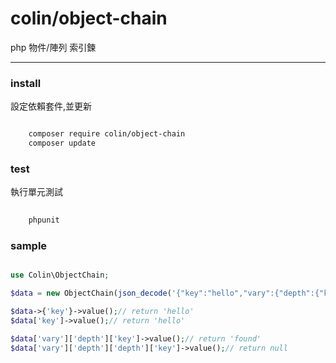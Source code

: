 # colin/object-chain

php 物件/陣列 索引鍊

---

### install

設定依賴套件,並更新

```sh

    composer require colin/object-chain
    composer update

```

### test

執行單元測試

```sh
    
    phpunit

```

### sample

```php

use Colin\ObjectChain;

$data = new ObjectChain(json_decode('{"key":"hello","vary":{"depth":{"key":"found"}}}'));

$data->{'key'}->value();// return 'hello'
$data['key']->value();// return 'hello'

$data['vary']['depth']['key']->value();// return 'found'
$data['vary']['depth']['depth']['key']->value();// return null

```
